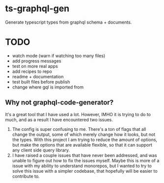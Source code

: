 # ts-graphql-gen

Generate typescript types from graphql schema + documents.

# TODO

- watch mode (warn if watching too many files)
- add progress messages
- test on more real apps
- add recipes to repo
- readme + documentation
- test built files before publish
- change where gql is imported from

## Why not graphql-code-generator?

It's a great tool that I have used a lot. However, IMHO it is trying to do to much, and as a result I have encountered two issues.

1. The config is super confusing to me. There's a ton of flags that all change the output, some of which merely change how it looks, but not the types. With this project I am trying to reduce the amount of options, but make the options that are available flexible, so that it can support any client side query library.
2. I have raised a couple issues that have never been addressed, and was unable to figure out how to fix the issues myself. Maybe this is more of a issue with my ability to understand monorepos, but I wanted to try to solve this issue with a simpler codebase, that hopefully will be easier to contribute to.
